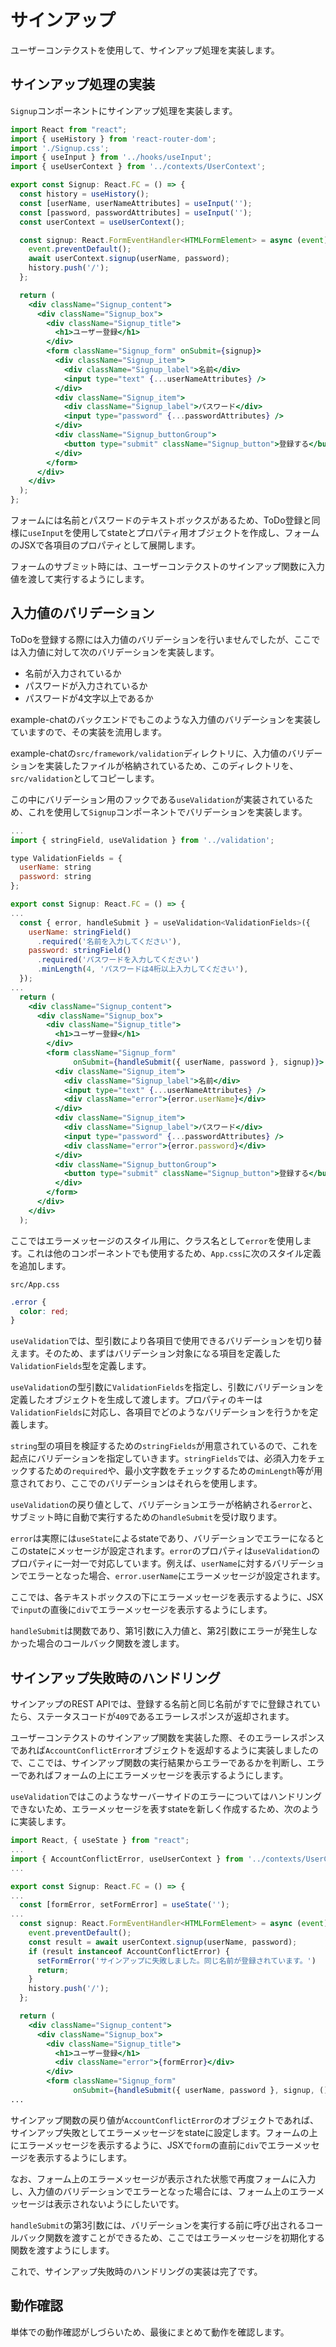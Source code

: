 # サインアップ

ユーザーコンテクストを使用して、サインアップ処理を実装します。

## サインアップ処理の実装

`Signup`コンポーネントにサインアップ処理を実装します。

```jsx
import React from "react";
import { useHistory } from 'react-router-dom';
import './Signup.css';
import { useInput } from '../hooks/useInput';
import { useUserContext } from '../contexts/UserContext';

export const Signup: React.FC = () => {
  const history = useHistory();
  const [userName, userNameAttributes] = useInput('');
  const [password, passwordAttributes] = useInput('');
  const userContext = useUserContext();

  const signup: React.FormEventHandler<HTMLFormElement> = async (event) => {
    event.preventDefault();
    await userContext.signup(userName, password);
    history.push('/');
  };

  return (
    <div className="Signup_content">
      <div className="Signup_box">
        <div className="Signup_title">
          <h1>ユーザー登録</h1>
        </div>
        <form className="Signup_form" onSubmit={signup}>
          <div className="Signup_item">
            <div className="Signup_label">名前</div>
            <input type="text" {...userNameAttributes} />
          </div>
          <div className="Signup_item">
            <div className="Signup_label">パスワード</div>
            <input type="password" {...passwordAttributes} />
          </div>
          <div className="Signup_buttonGroup">
            <button type="submit" className="Signup_button">登録する</button>
          </div>
        </form>
      </div>
    </div>
  );
};
```

フォームには名前とパスワードのテキストボックスがあるため、ToDo登録と同様に`useInput`を使用してstateとプロパティ用オブジェクトを作成し、フォームのJSXで各項目のプロパティとして展開します。

フォームのサブミット時には、ユーザーコンテクストのサインアップ関数に入力値を渡して実行するようにします。

## 入力値のバリデーション

ToDoを登録する際には入力値のバリデーションを行いませんでしたが、ここでは入力値に対して次のバリデーションを実装します。

- 名前が入力されているか
- パスワードが入力されているか
- パスワードが4文字以上であるか

example-chatのバックエンドでもこのような入力値のバリデーションを実装していますので、その実装を流用します。

example-chatの`src/framework/validation`ディレクトリに、入力値のバリデーションを実装したファイルが格納されているため、このディレクトリを、`src/validation`としてコピーします。

この中にバリデーション用のフックである`useValidation`が実装されているため、これを使用して`Signup`コンポーネントでバリデーションを実装します。

```jsx
...
import { stringField, useValidation } from '../validation';

type ValidationFields = {
  userName: string
  password: string
};

export const Signup: React.FC = () => {
...
  const { error, handleSubmit } = useValidation<ValidationFields>({
    userName: stringField()
      .required('名前を入力してください'),
    password: stringField()
      .required('パスワードを入力してください')
      .minLength(4, 'パスワードは4桁以上入力してください'),
  });
...
  return (
    <div className="Signup_content">
      <div className="Signup_box">
        <div className="Signup_title">
          <h1>ユーザー登録</h1>
        </div>
        <form className="Signup_form"
              onSubmit={handleSubmit({ userName, password }, signup)}>
          <div className="Signup_item">
            <div className="Signup_label">名前</div>
            <input type="text" {...userNameAttributes} />
            <div className="error">{error.userName}</div>
          </div>
          <div className="Signup_item">
            <div className="Signup_label">パスワード</div>
            <input type="password" {...passwordAttributes} />
            <div className="error">{error.password}</div>
          </div>
          <div className="Signup_buttonGroup">
            <button type="submit" className="Signup_button">登録する</button>
          </div>
        </form>
      </div>
    </div>
  );
```

ここではエラーメッセージのスタイル用に、クラス名として`error`を使用します。これは他のコンポーネントでも使用するため、`App.css`に次のスタイル定義を追加します。

`src/App.css`
```css
.error {
  color: red;
}
```

`useValidation`では、型引数により各項目で使用できるバリデーションを切り替えます。そのため、まずはバリデーション対象になる項目を定義した`ValidationFields`型を定義します。

`useValidation`の型引数に`ValidationFields`を指定し、引数にバリデーションを定義したオブジェクトを生成して渡します。プロパティのキーは`ValidationFields`に対応し、各項目でどのようなバリデーションを行うかを定義します。

`string`型の項目を検証するための`stringFields`が用意されているので、これを起点にバリデーションを指定していきます。`stringFields`では、必須入力をチェックするための`required`や、最小文字数をチェックするための`minLength`等が用意されており、ここでのバリデーションはそれらを使用します。

`useValidation`の戻り値として、バリデーションエラーが格納される`error`と、サブミット時に自動で実行するための`handleSubmit`を受け取ります。

`error`は実際には`useState`によるstateであり、バリデーションでエラーになるとこのstateにメッセージが設定されます。`error`のプロパティは`useValidation`のプロパティに一対一で対応しています。例えば、`userName`に対するバリデーションでエラーとなった場合、`error.userName`にエラーメッセージが設定されます。

ここでは、各テキストボックスの下にエラーメッセージを表示するように、JSXで`input`の直後に`div`でエラーメッセージを表示するようにします。

`handleSubmit`は関数であり、第1引数に入力値と、第2引数にエラーが発生しなかった場合のコールバック関数を渡します。


## サインアップ失敗時のハンドリング

サインアップのREST APIでは、登録する名前と同じ名前がすでに登録されていたら、ステータスコードが`409`であるエラーレスポンスが返却されます。

ユーザーコンテクストのサインアップ関数を実装した際、そのエラーレスポンスであれば`AccountConflictError`オブジェクトを返却するように実装しましたので、ここでは、サインアップ関数の実行結果からエラーであるかを判断し、エラーであればフォームの上にエラーメッセージを表示するようにします。

`useValidation`ではこのようなサーバーサイドのエラーについてはハンドリングできないため、エラーメッセージを表すstateを新しく作成するため、次のように実装します。


```jsx
import React, { useState } from "react";
...
import { AccountConflictError, useUserContext } from '../contexts/UserContext';
...

export const Signup: React.FC = () => {
...
  const [formError, setFormError] = useState('');
...
  const signup: React.FormEventHandler<HTMLFormElement> = async (event) => {
    event.preventDefault();
    const result = await userContext.signup(userName, password);
    if (result instanceof AccountConflictError) {
      setFormError('サインアップに失敗しました。同じ名前が登録されています。')
      return;
    }
    history.push('/');
  };

  return (
    <div className="Signup_content">
      <div className="Signup_box">
        <div className="Signup_title">
          <h1>ユーザー登録</h1>
          <div className="error">{formError}</div>
        </div>
        <form className="Signup_form"
              onSubmit={handleSubmit({ userName, password }, signup, () => setFormError(''))}>
...
```

サインアップ関数の戻り値が`AccountConflictError`のオブジェクトであれば、サインアップ失敗としてエラーメッセージをstateに設定します。フォームの上にエラーメッセージを表示するように、JSXで`form`の直前に`div`でエラーメッセージを表示するようにします。

なお、フォーム上のエラーメッセージが表示された状態で再度フォームに入力し、入力値のバリデーションでエラーとなった場合には、フォーム上のエラーメッセージは表示されないようにしたいです。

`handleSubmit`の第3引数には、バリデーションを実行する前に呼び出されるコールバック関数を渡すことができるため、ここではエラーメッセージを初期化する関数を渡すようにします。

これで、サインアップ失敗時のハンドリングの実装は完了です。

## 動作確認

単体での動作確認がしづらいため、最後にまとめて動作を確認します。
